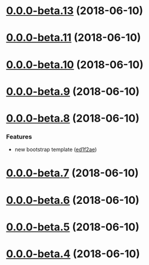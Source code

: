 <a name="0.0.0-beta.13"></a>
# [0.0.0-beta.13](https://github.com/lokesh-coder/travis-learn-and-practice/compare/v0.0.0-beta.12...v0.0.0-beta.13) (2018-06-10)



<a name="0.0.0-beta.11"></a>
# [0.0.0-beta.11](https://github.com/lokesh-coder/travis-learn-and-practice/compare/v0.0.0-beta.10...v0.0.0-beta.11) (2018-06-10)



<a name="0.0.0-beta.10"></a>
# [0.0.0-beta.10](https://github.com/lokesh-coder/travis-learn-and-practice/compare/v0.0.0-beta.9...v0.0.0-beta.10) (2018-06-10)



<a name="0.0.0-beta.9"></a>
# [0.0.0-beta.9](https://github.com/lokesh-coder/travis-learn-and-practice/compare/v0.0.0-beta.8...v0.0.0-beta.9) (2018-06-10)



<a name="0.0.0-beta.8"></a>
# [0.0.0-beta.8](https://github.com/lokesh-coder/travis-learn-and-practice/compare/v0.0.0-beta.7...v0.0.0-beta.8) (2018-06-10)


### Features

* new bootstrap template ([ed1f2ae](https://github.com/lokesh-coder/travis-learn-and-practice/commit/ed1f2ae))



<a name="0.0.0-beta.7"></a>
# [0.0.0-beta.7](https://github.com/lokesh-coder/travis-learn-and-practice/compare/v0.0.0-beta.6...v0.0.0-beta.7) (2018-06-10)



<a name="0.0.0-beta.6"></a>
# [0.0.0-beta.6](https://github.com/lokesh-coder/travis-learn-and-practice/compare/v0.0.0-beta.5...v0.0.0-beta.6) (2018-06-10)



<a name="0.0.0-beta.5"></a>
# [0.0.0-beta.5](https://github.com/lokesh-coder/travis-learn-and-practice/compare/v0.0.0-beta.4...v0.0.0-beta.5) (2018-06-10)



<a name="0.0.0-beta.4"></a>
# [0.0.0-beta.4](https://github.com/lokesh-coder/travis-learn-and-practice/compare/v0.0.0-beta.3...v0.0.0-beta.4) (2018-06-10)



